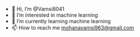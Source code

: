 - 👋 Hi, I’m @Vamsi8041
- 👀 I’m interested in machine learning
- 🌱 I’m currently learning machine learning
- 📫 How to reach me mohanavamsi963@gmail.com

<!---
Vamsi8041/Vamsi8041 is a ✨ special ✨ repository because its `README.md` (this file) appears on your GitHub profile.
You can click the Preview link to take a look at your changes.
--->

